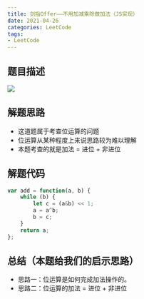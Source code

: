 ```yaml
---
title: 剑指Offer——不用加减乘除做加法（JS实现）
date: 2021-04-26
categories: LeetCode
tags: 
- LeetCode
---
```

## 题目描述
![](https://img-blog.csdnimg.cn/img_convert/95e7a26558dc977f957443b2e54b7f9c.png)

## 解题思路
* 这道题属于考查位运算的问题
* 位运算从某种程度上来说思路较为难以理解
* 本题考查的就是加法 = 进位 + 非进位

## 解题代码
```js
var add = function(a, b) {
    while (b) {
        let c = (a&b) << 1;
        a = a^b;
        b = c;
    }
    return a;
};
```
## 总结（本题给我们的启示思路）
* 思路一：位运算是如何完成加法操作的。
* 思路二：位运算的加法 = 进位 + 非进位
